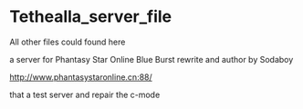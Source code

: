 # Tethealla_server_file
All other files could found here

a server for Phantasy Star Online Blue Burst rewrite and author by Sodaboy

http://www.phantasystaronline.cn:88/

that a test server and repair the c-mode
